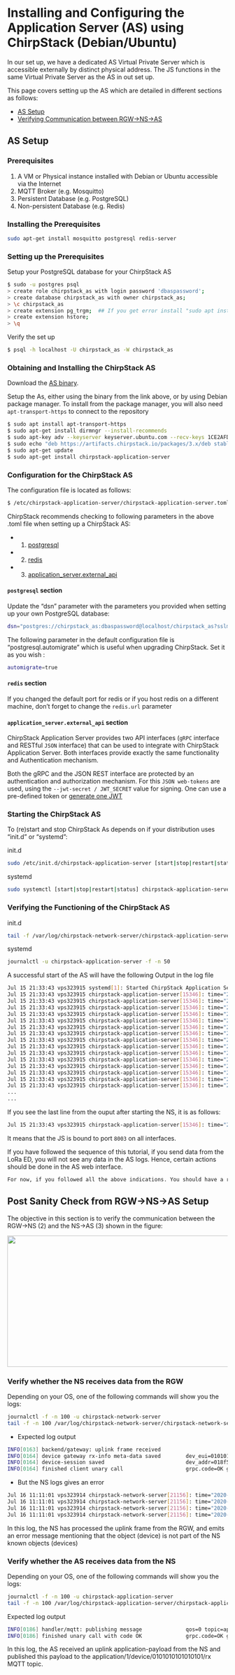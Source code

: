 
# Installing and Configuring the Application Server (AS) using ChirpStack (Debian/Ubuntu)

In our set up, we have a dedicated AS Virtual Private Server which is accessible externally by distinct physical address. The JS functions in the same Virtual Private Server as the AS in out set up. 

This page covers setting up the AS which are detailed in different sections as follows:

 * [AS Setup]
 * [Verifying Communication between RGW->NS->AS]


##	AS Setup

### Prerequisites

1.	A VM or Physical instance installed with Debian or Ubuntu accessible via the Internet
2.	MQTT Broker (e.g. Mosquitto)
3.	Persistent Database (e.g. PostgreSQL)
4.	Non-persistent Database (e.g. Redis)

### Installing the Prerequisites
```sh
sudo apt-get install mosquitto postgresql redis-server
```

###	Setting up the Prerequisites

Setup your PostgreSQL database for your ChirpStack AS
```sh
$ sudo -u postgres psql
> create role chirpstack_as with login password 'dbaspassword';
> create database chirpstack_as with owner chirpstack_as;
> \c chirpstack_as
> create extension pg_trgm;  ## If you get error install "sudo apt install postgresql-contrib"
> create extension hstore;
> \q
```

Verify the set up
```sh
$ psql -h localhost -U chirpstack_as -W chirpstack_as
```

###	Obtaining and Installing the ChirpStack AS

Download the [AS binary].

Setup the As, either using the binary from the link above, or by using Debian package manager. To install from the package manager, you will also need ```apt-transport-https``` to connect to the repository

```sh
$ sudo apt install apt-transport-https
$ sudo apt-get install dirmngr --install-recommends
$ sudo apt-key adv --keyserver keyserver.ubuntu.com --recv-keys 1CE2AFD36DBCCA00
$ sudo echo "deb https://artifacts.chirpstack.io/packages/3.x/deb stable main" | sudo tee /etc/apt/sources.list.d/chirpstack.list
$ sudo apt-get update
$ sudo apt-get install chirpstack-application-server
```

###	Configuration for the ChirpStack AS
The configuration file is located as follows:

```sh
$ /etc/chirpstack-application-server/chirpstack-application-server.toml
```
ChirpStack recommends checking to following parameters in the above .toml file when setting up a ChirpStack AS:

* 1. [postgresql]
* 2. [redis]
* 3. [application_server.external_api]

#### ```postgresql``` section

Update the “dsn” parameter with the parameters you provided when setting up your own PostgreSQL database:

```sh
dsn="postgres://chirpstack_as:dbaspassword@localhost/chirpstack_as?sslmode=disable"
```

The following parameter in the default configuration file is “postgresql.automigrate” which is useful when upgrading ChirpStack. Set it as you wish :

```sh
automigrate=true
```

####  ```redis``` section

If you changed the default port for redis or if you host redis on a different machine, don’t forget to change the ```redis.url``` parameter


#### ```application_server.external_api``` section

ChirpStack Application Server provides two API interfaces (```gRPC``` interface and RESTful ```JSON``` interface) that can be used to integrate with ChirpStack Application Server. Both interfaces provide exactly the same functionality and Authentication mechanism.

Both the gRPC and the JSON REST interface are protected by an authentication and authorization mechanism.  For this ```JSON web-tokens``` are used, using the ```--jwt-secret / JWT_SECRET``` value for signing. One can use a pre-defined token or [generate one JWT]

###	Starting the ChirpStack AS

To (re)start and stop ChirpStack As depends on if your distribution uses “init.d” or “systemd”:

init.d
```sh
sudo /etc/init.d/chirpstack-application-server [start|stop|restart|status]
```
systemd
```sh
sudo systemctl [start|stop|restart|status] chirpstack-application-server
```

###	Verifying the Functioning of the ChirpStack AS

init.d
```sh
tail -f /var/log/chirpstack-network-server/chirpstack-application-server.log
```
systemd
```sh
journalctl -u chirpstack-application-server -f -n 50
```
A successful start of the AS will have the following Output in the log file

```sh
Jul 15 21:33:43 vps323915 systemd[1]: Started ChirpStack Application Server.
Jul 15 21:33:43 vps323915 chirpstack-application-server[15346]: time="2020-07-15T21:33:43+02:00" level=info msg="starting ChirpStack Application Server" docs="https://www.chirpstack.io/" version=3.10.0
Jul 15 21:33:43 vps323915 chirpstack-application-server[15346]: time="2020-07-15T21:33:43+02:00" level=info msg="storage: setting up storage package"
Jul 15 21:33:43 vps323915 chirpstack-application-server[15346]: time="2020-07-15T21:33:43+02:00" level=info msg="storage: setup metrics"
Jul 15 21:33:43 vps323915 chirpstack-application-server[15346]: time="2020-07-15T21:33:43+02:00" level=info msg="storage: setting up Redis client"
Jul 15 21:33:43 vps323915 chirpstack-application-server[15346]: time="2020-07-15T21:33:43+02:00" level=info msg="storage: connecting to PostgreSQL database"
Jul 15 21:33:43 vps323915 chirpstack-application-server[15346]: time="2020-07-15T21:33:43+02:00" level=info msg="storage: applying PostgreSQL data migrations"
Jul 15 21:33:43 vps323915 chirpstack-application-server[15346]: time="2020-07-15T21:33:43+02:00" level=info msg="storage: PostgreSQL data migrations applied" count=0
Jul 15 21:33:43 vps323915 chirpstack-application-server[15346]: time="2020-07-15T21:33:43+02:00" level=info msg="integration/mqtt: TLS config is empty"
Jul 15 21:33:43 vps323915 chirpstack-application-server[15346]: time="2020-07-15T21:33:43+02:00" level=info msg="integration/mqtt: connecting to mqtt broker" server="tcp://localhost:1883"
Jul 15 21:33:43 vps323915 chirpstack-application-server[15346]: time="2020-07-15T21:33:43+02:00" level=info msg="api/as: starting application-server api" bind="0.0.0.0:8001" ca_cert= tls_cert= tls_key=
Jul 15 21:33:43 vps323915 chirpstack-application-server[15346]: time="2020-07-15T21:33:43+02:00" level=info msg="api/external: starting api server" bind="0.0.0.0:8080" tls-cert= tls-key=
Jul 15 21:33:43 vps323915 chirpstack-application-server[15346]: time="2020-07-15T21:33:43+02:00" level=info msg="integration/mqtt: connected to mqtt broker"
Jul 15 21:33:43 vps323915 chirpstack-application-server[15346]: time="2020-07-15T21:33:43+02:00" level=info msg="integration/mqtt: subscribing to tx topic" qos=0 topic=application/+/device/+/tx
Jul 15 21:33:43 vps323915 chirpstack-application-server[15346]: time="2020-07-15T21:33:43+02:00" level=info msg="api/external: registering rest api handler and documentation endpoint" path=/api
Jul 15 21:33:43 vps323915 chirpstack-application-server[15346]: time="2020-07-15T21:33:43+02:00" level=info msg="api/js: starting join-server api" bind="0.0.0.0:8003" ca_cert= tls_cert= tls_key=
...
...
```

If you see the last line from the ouput after starting the NS, it is as follows:

```sh
Jul 15 21:33:43 vps323915 chirpstack-application-server[15346]: time="2020-07-15T21:33:43+02:00" level=info msg="api/js: starting join-server api" bind="0.0.0.0:8003" ca_cert= tls_cert= tls_key=
```
It means that the JS is bound to port ```8003``` on all interfaces.

If you have followed the sequence of this tutorial, if you send data from the LoRa ED, you will not see any data in the AS logs. Hence, certain actions should be done in the AS web interface.

```sh 
For now, if you followed all the above indications. You should have a running ChirpStack stack. Running the Network Server and Application Server with this configuration should give you access to the web-interface accessible using your AS’s IP default port (http://192.168.1.2:8080) or if you are running locally http://localhost:8080
```

## Post Sanity Check from RGW->NS->AS Setup

The objective in this section is to verify the communication between the RGW->NS (2) and the NS->AS (3) shown in the figure:

<p align="center">
  <img width="760" height="300" src="https://github.com/sandoche2k/IoTRoam-Tutorial/blob/master/Images/Fig14.png?raw=true">
</p>

### Verify whether the NS receives data from the RGW

Depending on your OS, one of the following commands will show you the logs:

```sh
journalctl -f -n 100 -u chirpstack-network-server
tail -f -n 100 /var/log/chirpstack-network-server/chirpstack-network-server.log
```
+ Expected log output

```sh
INFO[0163] backend/gateway: uplink frame received
INFO[0164] device gateway rx-info meta-data saved        dev_eui=0101010101010101
INFO[0164] device-session saved                          dev_addr=018f5aa9 dev_eui=0101010101010101
INFO[0164] finished client unary call                    grpc.code=OK grpc.method=HandleUplinkData grpc.service=as.ApplicationServerService grpc.time_ms=52.204 span.kind=client system=grpc
```

- But the NS logs gives an error

```sh
Jul 16 11:11:01 vps323914 chirpstack-network-server[21156]: time="2020-07-16T11:11:01+02:00" level=info msg="gateway/mqtt: uplink frame received" gateway_id=00800000a0000825 uplink_id=634ac2e8-939f-4af8-8ac4-3407bae732ba
Jul 16 11:11:01 vps323914 chirpstack-network-server[21156]: time="2020-07-16T11:11:01+02:00" level=info msg="uplink: frame(s) collected" ctx_id=b6a1e382-ae69-49b4-b3ff-20c5dacaee21 mtype=JoinRequest uplink_ids="[634ac2e8-939f-4af8-8ac4-3407bae732ba]"
Jul 16 11:11:01 vps323914 chirpstack-network-server[21156]: time="2020-07-16T11:11:01+02:00" level=error msg="get gateway error" ctx_id=b6a1e382-ae69-49b4-b3ff-20c5dacaee21 error="get gateway error: object does not exist" gateway_id=00800000a0000825
Jul 16 11:11:01 vps323914 chirpstack-network-server[21156]: time="2020-07-16T11:11:01+02:00" level=error msg="uplink: processing uplink frame error" ctx_id=b6a1e382-ae69-49b4-b3ff-20c5dacaee21 error="get device error: object does not exist"
```

In this log, the NS has processed the uplink frame from the RGW, and emits an error message mentioning that the object (device) is not part of the NS known objects (devices) 

### Verify whether the AS receives data from the NS
Depending on your OS, one of the following commands will show you the logs:

```sh
journalctl -f -n 100 -u chirpstack-application-server
tail -f -n 100 /var/log/chirpstack-application-server/chirpstack-application-server.log
```
Expected log output

```sh
INFO[0186] handler/mqtt: publishing message              qos=0 topic=application/1/device/0101010101010101/rx
INFO[0186] finished unary call with code OK              grpc.code=OK grpc.method=HandleUplinkData grpc.request.deadline="2018-09-24T10:54:37+02:00" grpc.service=as.ApplicationServerService grpc.start_time="2018-09-24T10:54:36+02:00" grpc.time_ms=6.989 peer.address="[::1]:63536" span.kind=server system=grpc
```

In this log, the AS received an uplink application-payload from the NS and published this payload to the application/1/device/0101010101010101/rx MQTT topic.

[NS Setup]: #ns-setup
[AS Setup]: #as-setup
[Verifying Communication between RGW->NS->AS]: #post-sanity-check-from-rgw-ns-as-setup
[binary]:  https://www.chirpstack.io/network-server/overview/downloads/
[AS binary]: https://www.chirpstack.io/application-server/overview/downloads/
[generate one JWT]: https://www.chirpstack.io/application-server/integrate/auth/
[postgresql]: #postgresql-section
[redis]: #redis-section
[application_server.external_api]: #application_serverexternal_api-section






